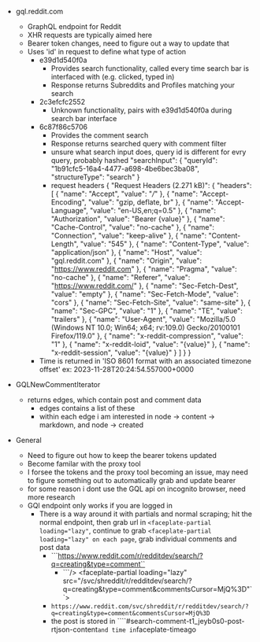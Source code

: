 - gql.reddit.com 
    - GraphQL endpoint for Reddit
    - XHR requests are typically aimed here
    - Bearer token changes, need to figure out a way to update that
    - Uses 'id' in request to define what type of action
        - e39d1d540f0a 
            - Provides search functionality, called every time search bar is interfaced with (e.g. clicked, typed in)
            - Response returns Subreddits and Profiles matching your search 
        - 2c3efcfc2552
            - Unknown functionality, pairs with e39d1d540f0a during search bar interface
        - 6c87f86c5706
            - Provides the comment search
            - Response returns searched query with comment filter
            - unsure what search input does, query id is different for evry query, probably hashed
                "searchInput": {
                        "queryId": "1b91cfc5-16a4-4477-a698-4be6bec3ba08",
                        "structureType": "search"
                    }
            - request headers
        {
            "Request Headers (2.271 kB)": {
                "headers": [
                    {
                        "name": "Accept",
                        "value": "*/*"
                    },
                    {
                        "name": "Accept-Encoding",
                        "value": "gzip, deflate, br"
                    },
                    {
                        "name": "Accept-Language",
                        "value": "en-US,en;q=0.5"
                    },
                    {
                        "name": "Authorization",
                        "value": "Bearer {value}"
                    },
                    {
                        "name": "Cache-Control",
                        "value": "no-cache"
                    },
                    {
                        "name": "Connection",
                        "value": "keep-alive"
                    },
                    {
                        "name": "Content-Length",
                        "value": "545"
                    },
                    {
                        "name": "Content-Type",
                        "value": "application/json"
                    },
                    {
                        "name": "Host",
                        "value": "gql.reddit.com"
                    },
                    {
                        "name": "Origin",
                        "value": "https://www.reddit.com"
                    },
                    {
                        "name": "Pragma",
                        "value": "no-cache"
                    },
                    {
                        "name": "Referer",
                        "value": "https://www.reddit.com/"
                    },
                    {
                        "name": "Sec-Fetch-Dest",
                        "value": "empty"
                    },
                    {
                        "name": "Sec-Fetch-Mode",
                        "value": "cors"
                    },
                    {
                        "name": "Sec-Fetch-Site",
                        "value": "same-site"
                    },
                    {
                        "name": "Sec-GPC",
                        "value": "1"
                    },
                    {
                        "name": "TE",
                        "value": "trailers"
                    },
                    {
                        "name": "User-Agent",
                        "value": "Mozilla/5.0 (Windows NT 10.0; Win64; x64; rv:109.0) Gecko/20100101 Firefox/119.0"
                    },
                    {
                        "name": "x-reddit-compression",
                        "value": "1"
                    },
                    {
                        "name": "x-reddit-loid",
                        "value": "{value}"
                    },
                    {
                        "name": "x-reddit-session",
                        "value": "{value}"
                    }
                ]
            }
        }
        - Time is returned in 'ISO 8601 format with an associated timezone offset' ex: 2023-11-28T20:24:54.557000+0000

- GQLNewCommentIterator
    - returns edges, which contain post and comment data
        - edges contains a list of these
        - within each edge i am interested in node -> content -> markdown, and node -> created

- General
    - Need to figure out how to keep the bearer tokens updated
    - Become familar with the proxy tool
    - I forsee the tokens and the proxy tool becoming an issue, may need to figure something out to automatically grab and update bearer 
    - for some reason i dont use the GQL api on incognito browser, need more research
    - GQl endpoint only works if you are logged in
        - There is a way around it with partials and normal scraping; hit the normal endpoint, then grab url in ```<faceplate-partial loading="lazy"```, 
        continue to grab ```<faceplate-partial loading="lazy" on each page```, grab individual comments and post data 
            - ```https://www.reddit.com/r/redditdev/search/?q=creating&type=comment``
                - ```/>  <faceplate-partial loading="lazy" src="/svc/shreddit/r/redditdev/search/?q=creating&amp;type=comment&amp;commentsCursor=MjQ%3D"``>
            - ```https://www.reddit.com/svc/shreddit/r/redditdev/search/?q=creating&type=comment&commentsCursor=MjQ%3D```
            - the post is stored in ````#search-comment-t1_jeyb0s0-post-rtjson-content``` and time in ```faceplate-timeago
```


